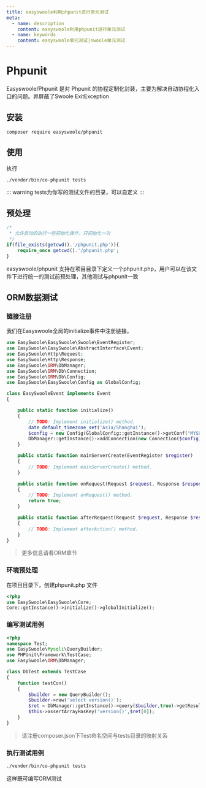 ```yaml
---
title: easyswoole利用phpunit进行单元测试
meta:
  - name: description
    content: easyswoole利用phpunit进行单元测试
  - name: keywords
    content: easyswoole单元测试|swoole单元测试
---
```


# Phpunit

Easyswoole/Phpunit 是对 Phpunit 的协程定制化封装，主要为解决自动协程化入口的问题。并屏蔽了Swoole ExitException

## 安装 
```
composer require easyswoole/phpunit
```
## 使用
执行
```
./vendor/bin/co-phpunit tests
```


::: warning 
 tests为你写的测试文件的目录，可以自定义
:::

## 预处理
```php
/*
 * 允许自动的执行一些初始化操作，只初始化一次
 */
if(file_exists(getcwd().'/phpunit.php')){
    require_once getcwd().'/phpunit.php';
}
```

easyswoole/phpunit 支持在项目目录下定义一个phpunit.php，用户可以在该文件下进行统一的测试前预处理，其他测试与phpunit一致

## ORM数据测试

### 链接注册

我们在Easyswoole全局的initialize事件中注册链接。
```php
use EasySwoole\EasySwoole\Swoole\EventRegister;
use EasySwoole\EasySwoole\AbstractInterface\Event;
use EasySwoole\Http\Request;
use EasySwoole\Http\Response;
use EasySwoole\ORM\DbManager;
use EasySwoole\ORM\Db\Connection;
use EasySwoole\ORM\Db\Config;
use EasySwoole\EasySwoole\Config as GlobalConfig;

class EasySwooleEvent implements Event
{

    public static function initialize()
    {
        // TODO: Implement initialize() method.
        date_default_timezone_set('Asia/Shanghai');
        $config = new Config(GlobalConfig::getInstance()->getConf("MYSQL"));
        DbManager::getInstance()->addConnection(new Connection($config));
    }

    public static function mainServerCreate(EventRegister $register)
    {
        // TODO: Implement mainServerCreate() method.
    }

    public static function onRequest(Request $request, Response $response): bool
    {
        // TODO: Implement onRequest() method.
        return true;
    }

    public static function afterRequest(Request $request, Response $response): void
    {
        // TODO: Implement afterAction() method.
    }
}
```

> 更多信息请看ORM章节

### 环境预处理
在项目目录下，创建phpunit.php 文件
```php
<?php
use EasySwoole\EasySwoole\Core;
Core::getInstance()->initialize()->globalInitialize();
```

### 编写测试用例
```php
<?php
namespace Test;
use EasySwoole\Mysqli\QueryBuilder;
use PHPUnit\Framework\TestCase;
use EasySwoole\ORM\DbManager;

class DbTest extends TestCase
{
    function testCon()
    {
        $builder = new QueryBuilder();
        $builder->raw('select version()');
        $ret = DbManager::getInstance()->query($builder,true)->getResult();
        $this->assertArrayHasKey('version()',$ret[0]);
    }
}
```

> 请注册composer.json下Test命名空间与tests目录的映射关系

### 执行测试用例
```bash
./vendor/bin/co-phpunit tests
```

这样既可编写ORM测试